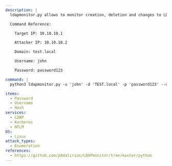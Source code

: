 ```yaml
---
description: |
  ldapmonitor.py allows to monitor creation, deletion and changes to LDAP objects live during your pentest.

  Command Reference:

  	Target IP: 10.10.10.1

  	Attacker IP: 10.10.10.2

  	Domain: test.local

  	Username: john

  	Password: password123

command: |
  python3 ldapmonitor.py -u 'john' -d 'TEST.local' -p 'password123' --dc-ip 10.10.10.1

items:
  - Password
  - Username
  - Hash
services:
  - LDAP
  - Kerberos
  - NTLM
OS:
  - Linux
attack_types:
  - Enumeration
references:
  - https://github.com/p0dalirius/LDAPmonitor/tree/master/python
---
```

